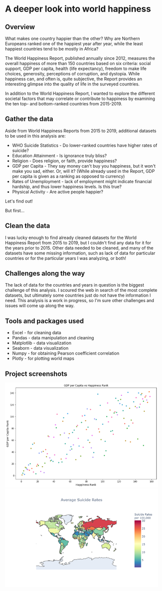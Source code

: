 # A deeper look into world happiness

## Overview

What makes one country happier than the other? Why are Northern Europeans ranked one of the happiest year after year, while the least happiest countries tend to be mostly in Africa? 

The World Happiness Report, published annually since 2012, measures the overall happiness of more than 150 countries based on six criteria:
social support, GDP per capita, health (life expectancy), freedom to make life choices, generosity, perceptions of corruption, and dystopia. While happiness can, and often is, quite subjective, the Report provides an interesting glimpse into the quality of life in the surveyed countries. 

In addition to the World Happiness Report, I wanted to explore the different societal factors that may correlate or contribute to happiness by examining the ten top- and bottom-ranked countries from 2015-2019. 

## Gather the data

Aside from World Happiness Reports from 2015 to 2019, additional datasets to be used in this analysis are:
  * WHO Suicide Statistics - Do lower-ranked countries have higher rates of suicide?
  * Education Attainment - Is ignorance truly bliss?
  * Religion - Does religion, or faith, provide happiness?
  * GDP per Capita - They say money can't buy you happiness, but it won't make you sad, either. Or, will it? (While already used in the     Report, GDP per capita is given as a ranking as opposed to currency)
  * Rates of Unemployment - lack of employment might indicate financial hardship, and thus lower happiness levels. Is this true?
  * Physical Activity - Are active people happier?
  
Let's find out!

But first...

## Clean the data

I was lucky enough to find already cleaned datasets for the World Happiness Report from 2015 to 2019, but I couldn't find any data for it for the years prior to 2015. Other data needed to be cleaned, and many of the datasets have some missing information, such as lack of data for particular countries or for the particular years I was analyzing, or both!

## Challenges along the way

The lack of data for the countries and years in question is the biggest challenge of this analysis. I scoured the web in search of the most complete datasets, but ultimately some countries just do not have the information I need. This analysis is a work in progress, so I'm sure other challenges and issues will come up along the way.

## Tools and packages used
* Excel - for cleaning data
* Pandas - data manipulation and cleaning
* Matplotlib - data visualization
* Seaborn - data visualization
* Numpy - for obtaining Pearson coefficient correlation
* Plotly - for plotting world maps

## Project screenshots
![Alt text](/images/gdppcap_vs_happiness.png)
![Alt text](/images/suicide_rates_worldmap.png)
